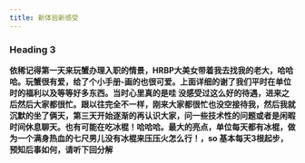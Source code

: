 ```yaml
---
title: 新体验新感受
---
```


### Heading 3

**依稀记得第一天来玩蟹办理入职的情景，HRBP大美女带着我去找我的老大，哈哈哈。玩蟹很有爱，给了个小手册-画的也很可爱。上面详细的谢了我们平时在单位时的福利以及等等好多东西。当时心里真的是哇
没感受过这么好的待遇，进来之后然后大家都很忙。跟以往完全不一样，刚来大家都很忙也没空接待我，然后我就沉默的坐了俩天，第三天开始逐渐的再认识大家，问一些技术性的问题或者是闲暇时间休息聊天。也有可能在吃冰棍！哈哈哈。最大的亮点，单位每天都有冰棍，做为一个满身热血的七尺男儿没有冰棍来压压火怎么行！，so 基本每天3根起步，预知后事如何，请听下回分解**

